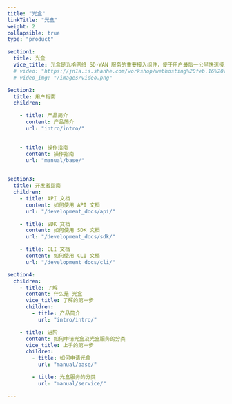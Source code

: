 ```yaml
---
title: "光盒"
linkTitle: "光盒"
weight: 2
collapsible: true
type: "product"

section1:
  title: 光盒
  vice_title: 光盒是光格网络 SD-WAN 服务的重要接入组件，便于用户最后一公里快速接入到 WAN 网。
  # video: "https://jn1a.is.shanhe.com/workshop/webhosting%20feb.16%20v3.mp4"
  # video_img: "/images/video.png"

Section2:
  title: 用户指南
  children:

    - title: 产品简介
      content: 产品简介
      url: "intro/intro/"

  
    - title: 操作指南
      content: 操作指南
      url: "manual/base/"

  
section3:
  title: 开发者指南
  children:
    - title: API 文档
      content: 如何使用 API 文档
      url: "/development_docs/api/"

    - title: SDK 文档
      content: 如何使用 SDK 文档
      url: "/development_docs/sdk/"

    - title: CLI 文档
      content: 如何使用 CLI 文档
      url: "/development_docs/cli/"

section4:
  children:
    - title: 了解
      content: 什么是 光盒
      vice_title: 了解的第一步
      children:
        - title: 产品简介
          url: "intro/intro/"

    - title: 进阶
      content: 如何申请光盒及光盒服务的分类
      vice_title: 上手的第一步
      children: 
        - title: 如何申请光盒
          url: "manual/base/"

        - title: 光盒服务的分类
          url: "manual/service/"

---
```



<!-- type: "product" 这个参数表明这是一个产品index页面 -->
<!-- section1 为产品index页面 主标题 副标题 video  video_img为视频图片  -->
<!-- section2 为产品index页面 第一个大块的用户文档配置  -->
<!-- section3 为产品index页面 第二个大块的开发者文档配置  -->
<!-- section4 为产品index页面 第三个大块的学习路径配置  -->
